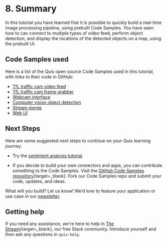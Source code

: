# 8. Summary

In this tutorial you have learned that it is possible to quickly build a real-time image processing pipeline, using prebuilt Code Samples. You have seen how to can connect to multiple types of video feed, perform object detection, and display the locations of the detected objects on a map, using the prebuilt UI.

## Code Samples used

Here is a list of the Quix open source Code Samples used in this tutorial, with links to their code in GitHub:

* [TfL traffic cam video feed](https://github.com/quixio/quix-samples/tree/main/python/sources/TFL-Camera-Feed)
* [TfL traffic cam frame grabber](https://github.com/quixio/quix-samples/tree/main/python/transformations/TFL-Camera-Frame-Extraction)
* [Webcam interface](https://github.com/quixio/quix-samples/tree/main/applications/image-processing/webcam-input)
* [Computer vision object detection](https://github.com/quixio/quix-samples/tree/main/python/transformations/Image-processing-object-detection)
* [Stream merge](https://github.com/quixio/quix-samples/tree/develop/python/transformations/Stream-Merge)
* [Web UI](https://github.com/quixio/quix-samples/tree/main/nodejs/advanced/Image-Processing-UI)

## Next Steps

Here are some suggested next steps to continue on your Quix learning journey:

* Try the [sentiment analysis tutorial](../sentiment-analysis/index.md).

* If you decide to build your own connectors and apps, you can contribute something to the Code Samples. Visit the [GitHub Code Samples repository](https://github.com/quixio/quix-samples){target=_blank}. Fork our Code Samples repo and submit your code, updates, and ideas.

What will you build? Let us know! We’d love to feature your application or use case in our [newsletter](https://www.quix.io/community/).

## Getting help

If you need any assistance, we're here to help in [The Stream](https://join.slack.com/t/stream-processing/shared_invite/zt-13t2qa6ea-9jdiDBXbnE7aHMBOgMt~8g){target=_blank}, our free Slack community. Introduce yourself and then ask any questions in `quix-help`.
